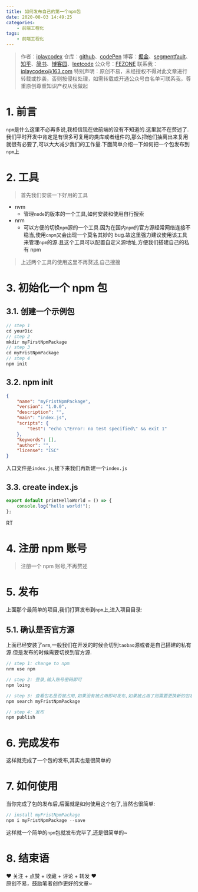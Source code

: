 ```yaml
---
title: 如何发布自己的第一个npm包
date: 2020-08-03 14:49:25
categories:
    - 前端工程化
tags:
    - 前端工程化
---
```


> 作者：[iplaycodex](http://iplaycodex.com)
> 仓库：[github](https://github.com/iplaycodex)、[codePen](https://codepen.io/iplaycodex)
> 博客：[掘金](https://juejin.im/user/3597257774478359)、[segmentfault](https://segmentfault.com/u/iplaycodex)、[知乎](https://www.zhihu.com/people/CallMeAllenLliu)、[简书](https://www.jianshu.com/u/9cd27f169c7e)、[博客园](https://www.cnblogs.com/)、[leetcode](https://leetcode-cn.com/u/iplaycodex/)
> 公众号：[FEZONE](http://iplaycodex.com)
> 联系我：[iplaycodex@163.com](iplaycodex@163.com)
> 特别声明：原创不易，未经授权不得对此文章进行转载或抄袭，否则按侵权处理，如需转载或开通公众号白名单可联系我，尊重原创尊重知识产权从我做起

# 1. 前言

`npm`是什么这里不必再多说,我相信现在做前端的没有不知道的.这里就不在赘述了.
我们平时开发中肯定是有很多可复用的类库或者组件的,那么把他们抽离出来复用就很有必要了,可以大大减少我们的工作量.下面简单介绍一下如何把一个包发布到`npm`上

# 2. 工具

> 首先我们安装一下好用的工具

-   nvm
    -   管理`node`的版本的一个工具,如何安装和使用自行搜索
-   nrm
    -   可以方便的切换`npm`源的一个工具.因为在国内`npm`的官方源经常网络连接不稳当,使用`cnpm`又会出现一个莫名其妙的 bug.故这里强力建议使用该工具来管理`npm`的源.且这个工具可以配置自定义源地址,方便我们搭建自己的私有 npm

> 上述两个工具的使用这里不再赘述,自己搜搜

# 3. 初始化一个 npm 包

## 3.1. 创建一个示例包

```javascript
// step 1
cd yourDic
// step 2
mkdir myFirstNpmPackage
// step 3
cd myFristNpmPackage
// step 4
npm init
```

<!--more-->

## 3.2. npm init

```json
{
    "name": "myFristNpmPackage",
    "version": "1.0.0",
    "description": "",
    "main": "index.js",
    "scripts": {
        "test": "echo \"Error: no test specified\" && exit 1"
    },
    "keywords": [],
    "author": "",
    "license": "ISC"
}
```

入口文件是`index.js`,接下来我们再新建一个`index.js`

## 3.3. create index.js

```js
export default printHelloWorld = () => {
    console.log("hello world!");
};
```

RT

# 4. 注册 npm 账号

> 注册一个 npm 账号,不再赘述

# 5. 发布

上面那个最简单的项目,我们打算发布到`npm`上,进入项目目录:

## 5.1. 确认是否官方源

上面已经安装了`nrm`,一般我们在开发的时候会切到`taobao`源或者是自己搭建的私有源.但是发布的时候需要切换到官方源.

```javascript
// step 1: change to npm
nrm use npm

// step 2: 登录,输入账号密码即可
npm loing

// step 3: 查看包名是否被占用,如果没有被占用即可发布,如果被占用了则需要更换新的包名
npm search myFristNpmPackage

// step 4: 发布
npm publish
```

# 6. 完成发布

这样就完成了一个包的发布,其实也是很简单的

# 7. 如何使用

当你完成了包的发布后,后面就是如何使用这个包了,当然也很简单:

```javascript
// install myFristNpmPackage
npm i myFristNpmPackage --save
```

这样就一个简单的`npm`包就发布完毕了,还是很简单的~

# 8. 结束语

❤️ 关注 + 点赞 + 收藏 + 评论 + 转发 ❤️ <br/>原创不易，鼓励笔者创作更好的文章~
